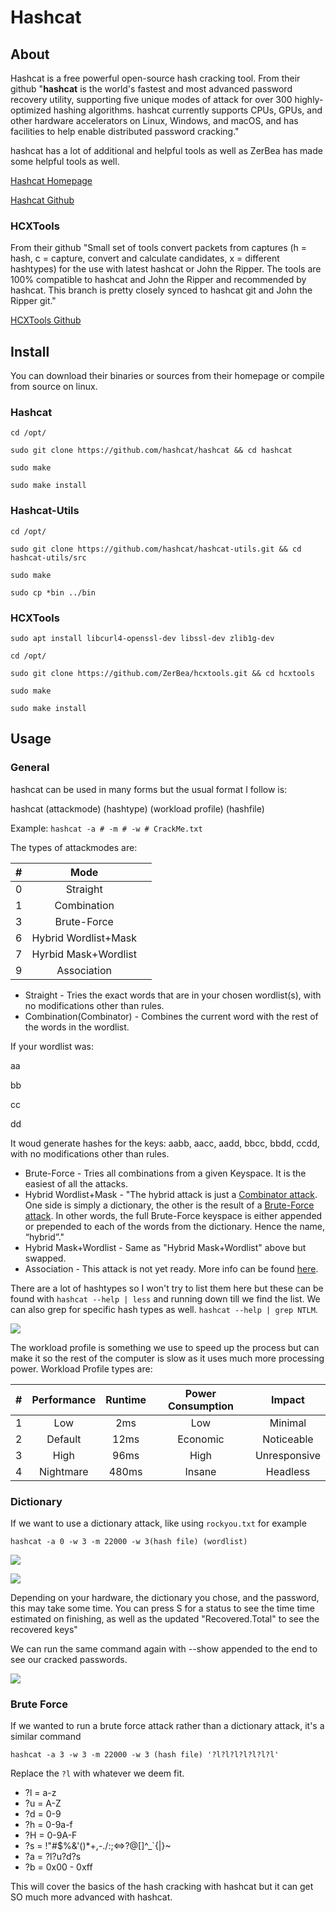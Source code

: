 # Hashcat

## About

Hashcat is a free powerful open-source hash cracking tool. From their github "**hashcat** is the world's fastest and most advanced password recovery utility, supporting five unique modes of attack for over 300 highly-optimized hashing algorithms. hashcat currently supports CPUs, GPUs, and other hardware accelerators on Linux, Windows, and macOS, and has facilities to help enable distributed password cracking."

hashcat has a lot of additional and helpful tools as well as ZerBea has made some helpful tools as well.

[Hashcat Homepage](https://hashcat.net/hashcat/)

[Hashcat Github](https://github.com/hashcat/hashcat)

### HCXTools

From their github "Small set of tools convert packets from captures (h = hash, c = capture, convert and calculate candidates, x = different hashtypes) for the use with latest hashcat or John the Ripper. The tools are 100% compatible to hashcat and John the Ripper and recommended by hashcat. This branch is pretty closely synced to hashcat git and John the Ripper git."

[HCXTools Github](https://github.com/ZerBea/hcxtools)

## Install

You can download their binaries or sources from their homepage or compile from source on linux.

### Hashcat

`cd /opt/`

`sudo git clone https://github.com/hashcat/hashcat && cd hashcat`

`sudo make`

`sudo make install`

### Hashcat-Utils

`cd /opt/`

`sudo git clone https://github.com/hashcat/hashcat-utils.git && cd hashcat-utils/src`

`sudo make`

`sudo cp *bin ../bin`

### HCXTools

`sudo apt install libcurl4-openssl-dev libssl-dev zlib1g-dev`

`cd /opt/`

`sudo git clone https://github.com/ZerBea/hcxtools.git && cd hcxtools`

`sudo make`

`sudo make install`

## Usage

### General

hashcat can be used in many forms but the usual format I follow is:

hashcat (attackmode) (hashtype) (workload profile) (hashfile)

Example: `hashcat -a # -m # -w # CrackMe.txt`

The types of attackmodes are:

| # |         Mode         |     |
| - | :------------------: | :-: |
| 0 |       Straight       |     |
| 1 |      Combination     |     |
| 3 |      Brute-Force     |     |
| 6 | Hybrid Wordlist+Mask |     |
| 7 | Hyrbid Mask+Wordlist |     |
| 9 |      Association     |     |

* Straight - Tries the exact words that are in your chosen wordlist(s), with no modifications other than rules.
* Combination(Combinator) - Combines the current word with the rest of the words in the wordlist.

If your wordlist was:

aa

bb

cc

dd

It woud generate hashes for the keys: aabb, aacc, aadd, bbcc, bbdd, ccdd, with no modifications other than rules.

* Brute-Force - Tries all combinations from a given Keyspace. It is the easiest of all the attacks.
* Hybrid Wordlist+Mask - "The hybrid attack is just a [Combinator attack](https://hashcat.net/wiki/doku.php?id=combinator\_attack). One side is simply a dictionary, the other is the result of a [Brute-Force attack](https://hashcat.net/wiki/doku.php?id=brute\_force\_attack). In other words, the full Brute-Force keyspace is either appended or prepended to each of the words from the dictionary. Hence the name, “hybrid”."
* Hybrid Mask+Wordlist - Same as "Hybrid Mask+Wordlist" above but swapped.
* Association - This attack is not yet ready. More info can be found [here](https://hashcat.net/forum/thread-9534.html).

There are a lot of hashtypes so I won't try to list them here but these can be found with `hashcat --help | less` and running down till we find the list. We can also grep for specific hash types as well. `hashcat --help | grep NTLM`.

![](<../../../.gitbook/assets/image (217).png>)

The workload profile is something we use to speed up the process but can make it so the rest of the computer is slow as it uses much more processing power. Workload Profile types are:

|  #  | Performance | Runtime | Power Consumption |    Impact    |
| :-: | :---------: | :-----: | :---------------: | :----------: |
|  1  |     Low     |   2ms   |        Low        |    Minimal   |
|  2  |   Default   |   12ms  |      Economic     |  Noticeable  |
|  3  |     High    |   96ms  |        High       | Unresponsive |
|  4  |  Nightmare  |  480ms  |       Insane      |   Headless   |

### Dictionary

If we want to use a dictionary attack, like using `rockyou.txt` for example

`hashcat -a 0 -w 3 -m 22000 -w 3(hash file) (wordlist)`

![](<../../../.gitbook/assets/image (63).png>)

![](<../../../.gitbook/assets/image (106).png>)

Depending on your hardware, the dictionary you chose, and the password, this may take some time. You can press S for a status to see the time time estimated on finishing, as well as the updated "Recovered.Total" to see the recovered keys"

We can run the same command again with --show appended to the end to see our cracked passwords.

![](<../../../.gitbook/assets/image (136).png>)

### Brute Force

If we wanted to run a brute force attack rather than a dictionary attack, it's a similar command

`hashcat -a 3 -w 3 -m 22000 -w 3 (hash file) '?l?l?l?l?l?l?l'`

Replace the `?l` with whatever we deem fit.

* ?l = a-z
* ?u = A-Z
* ?d = 0-9
* ?h = 0-9a-f
* ?H = 0-9A-F
* ?s = !"#$%&'()\*+,-./:;<=>?@\[]^\_\`{|}\~
* ?a = ?l?u?d?s
* ?b = 0x00 - 0xff

This will cover the basics of the hash cracking with hashcat but it can get SO much more advanced with hashcat.
